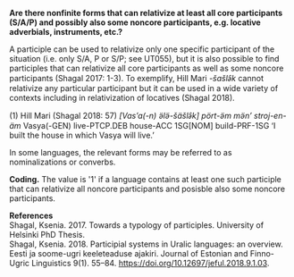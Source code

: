 **Are there nonfinite forms that can relativize at least all core participants (S/A/P) and possibly also some noncore participants, e.g. locative adverbials, instruments, etc.?**

A participle can be used to relativize only one specific participant of the situation (i.e. only S/A, P or S/P; see UT055), but it is also possible to find participles that can relativize all core participants as well as some noncore participants (Shagal 2017: 1-3). To exemplify, Hill Mari *-šašlə̑k* cannot relativize any particular participant but it can be used in a wide variety of contexts including in relativization of locatives (Shagal 2018).

(1) Hill Mari (Shagal 2018: 57)
*[Vas’a(-n) ə̈lə̈-šäšlə̑k] pört-ə̈m mə̈n’ stroj-en-äm*
Vasya(-GEN) live-PTCP.DEB house-ACC 1SG[NOM] build-PRF-1SG
‘I built the house in which Vasya will live.’

In some languages, the relevant forms may be referred to as nominalizations or converbs. 

**Coding.** The value is '1' if a language contains at least one such participle that can relativize all noncore participants and posisble also some noncore participants. 

**References**<br/>
Shagal, Ksenia. 2017. Towards a typology of participles. University of Helsinki PhD Thesis.<br/>
Shagal, Ksenia. 2018. Participial systems in Uralic languages: an overview. Eesti ja soome-ugri keeleteaduse ajakiri. Journal of Estonian and Finno-Ugric Linguistics 9(1). 55–84. https://doi.org/10.12697/jeful.2018.9.1.03.
